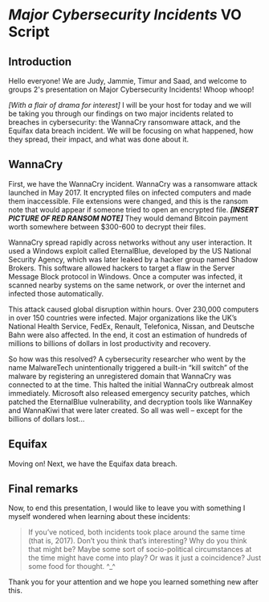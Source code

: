 # *Major Cybersecurity Incidents* VO Script

## Introduction
Hello everyone! We are Judy, Jammie, Timur and Saad, and welcome to groups 2's presentation on Major Cybersecurity Incidents! Whoop whoop!

*[With a flair of drama for interest]* I will be your host for today and we will be taking you through our findings on two major incidents related to breaches in cybersecurity: the WannaCry ransomware attack, and the Equifax data breach incident. We will be focusing on what happened, how they spread, their impact, and what was done about it.

## WannaCry
First, we have the WannaCry incident. WannaCry was a ransomware attack launched in May 2017. It encrypted files on infected computers and made them inaccessible. File extensions were changed, and this is the ransom note that would appear if someone tried to open an encrypted file. ***[INSERT PICTURE OF RED RANSOM NOTE]*** They would demand Bitcoin payment worth somewhere between $300-600 to decrypt their files.

WannaCry spread rapidly across networks without any user interaction. It used a Windows exploit called EternalBlue, developed by the US National Security Agency, which was later leaked by a hacker group named Shadow Brokers. This software allowed hackers to target a flaw in the Server Message Block protocol in Windows. Once a computer was infected, it scanned nearby systems on the same network, or over the internet and infected those automatically.

This attack caused global disruption within hours. Over 230,000 computers in over 150 countries were infected. Major organizations like the UK’s National Health Service, FedEx, Renault, Telefonica, Nissan, and Deutsche Bahn were also affected. In the end, it cost an estimation of hundreds of millions to billions of dollars in lost productivity and recovery.

So how was this resolved? A cybersecurity researcher who went by the name MalwareTech unintentionally triggered a built-in “kill switch” of the malware by registering an unregistered domain that WannaCry was connected to at the time. This halted the initial WannaCry outbreak almost immediately. Microsoft also released emergency security patches, which patched the EternalBlue vulnerability, and decryption tools like WannaKey and WannaKiwi that were later created. So all was well – except for the billions of dollars lost...

## Equifax
Moving on! Next, we have the Equifax data breach.

## Final remarks
Now, to end this presentation, I would like to leave you with something I myself wondered when learning about these incidents:
> If you’ve noticed, both incidents took place around the same time (that is, 2017). Don’t you think that’s interesting? Why do you think that might be? Maybe some sort of socio-political circumstances at the time might have come into play? Or was it just a coincidence? Just some food for thought. ^_^

Thank you for your attention and we hope you learned something new after this.
